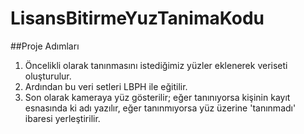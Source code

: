 # LisansBitirmeYuzTanimaKodu
 
 ##Proje Adımları  
 
 1) Öncelikli olarak tanınmasını istediğimiz yüzler eklenerek veriseti oluşturulur. 
 2) Ardından bu veri setleri LBPH ile eğitilir. 
 3) Son olarak kameraya yüz gösterilir; 
    eğer tanınıyorsa kişinin kayıt esnasında ki adı yazılır, 
    eğer tanınmıyorsa yüz üzerine 'tanınmadı' ibaresi yerleştirilir.

